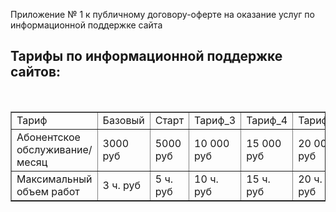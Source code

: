 Приложение № 1 к публичному договору-оферте
на оказание услуг по информационной поддержке сайта

## Тарифы по информационной поддержке сайтов: 
</br>
<table border="1">
<tr>
       <td>Тариф</td>
       <td>Базовый</td>
       <td>Старт</td>
       <td>Тариф_3</td>
       <td>Тариф_4</td>
       <td>Тариф_5</td>
       <td>Тариф_6</td>
</tr>
<tr>
       <td>Абонентское обслуживание/месяц</td>
       <td>3000 руб</td>
       <td>5000 руб</td>
       <td>10 000 руб</td>
       <td>15 000 руб</td>
       <td>20 000 руб</td>
       <td>30 000 руб</td>
</tr>
<tr>
       <td>Максимальный объем работ</td>
       <td>3 ч. руб</td>
       <td>5 ч. руб</td>
       <td>10 ч. руб</td>
       <td>15 ч. руб</td>
       <td>20 ч. руб</td>
       <td>30 ч. руб</td>
</tr>
  
  
